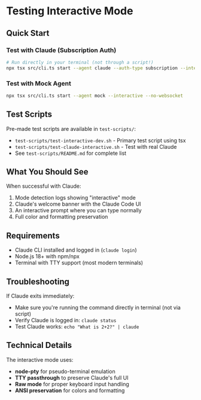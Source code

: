 # Testing Interactive Mode

## Quick Start

### Test with Claude (Subscription Auth)
```bash
# Run directly in your terminal (not through a script!)
npx tsx src/cli.ts start --agent claude --auth-type subscription --interactive --no-websocket
```

### Test with Mock Agent
```bash
npx tsx src/cli.ts start --agent mock --interactive --no-websocket
```

## Test Scripts

Pre-made test scripts are available in `test-scripts/`:
- `test-scripts/test-interactive-dev.sh` - Primary test script using tsx
- `test-scripts/test-claude-interactive.sh` - Test with real Claude
- See `test-scripts/README.md` for complete list

## What You Should See

When successful with Claude:
1. Mode detection logs showing "interactive" mode
2. Claude's welcome banner with the Claude Code UI
3. An interactive prompt where you can type normally
4. Full color and formatting preservation

## Requirements

- Claude CLI installed and logged in (`claude login`)
- Node.js 18+ with npm/npx
- Terminal with TTY support (most modern terminals)

## Troubleshooting

If Claude exits immediately:
- Make sure you're running the command directly in terminal (not via script)
- Verify Claude is logged in: `claude status`
- Test Claude works: `echo "What is 2+2?" | claude`

## Technical Details

The interactive mode uses:
- **node-pty** for pseudo-terminal emulation
- **TTY passthrough** to preserve Claude's full UI
- **Raw mode** for proper keyboard input handling
- **ANSI preservation** for colors and formatting